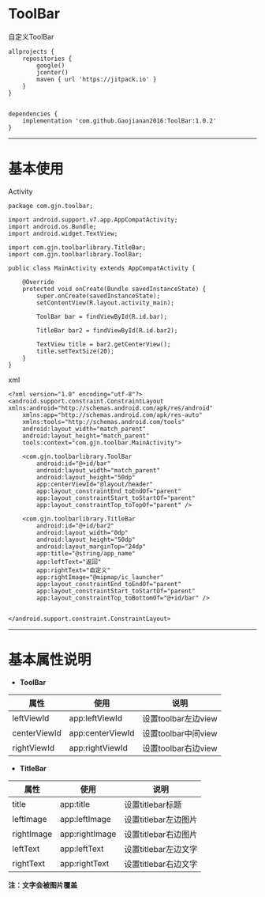 # ToolBar
自定义ToolBar

```
allprojects {
    repositories {
        google()
        jcenter()
        maven { url 'https://jitpack.io' }
    }
}


dependencies {
    implementation 'com.github.Gaojianan2016:ToolBar:1.0.2'
}
```

------------------------

# 基本使用
Activity

```
package com.gjn.toolbar;

import android.support.v7.app.AppCompatActivity;
import android.os.Bundle;
import android.widget.TextView;

import com.gjn.toolbarlibrary.TitleBar;
import com.gjn.toolbarlibrary.ToolBar;

public class MainActivity extends AppCompatActivity {

    @Override
    protected void onCreate(Bundle savedInstanceState) {
        super.onCreate(savedInstanceState);
        setContentView(R.layout.activity_main);

        ToolBar bar = findViewById(R.id.bar);

        TitleBar bar2 = findViewById(R.id.bar2);

        TextView title = bar2.getCenterView();
        title.setTextSize(20);
    }
}
```

xml

```
<?xml version="1.0" encoding="utf-8"?>
<android.support.constraint.ConstraintLayout xmlns:android="http://schemas.android.com/apk/res/android"
    xmlns:app="http://schemas.android.com/apk/res-auto"
    xmlns:tools="http://schemas.android.com/tools"
    android:layout_width="match_parent"
    android:layout_height="match_parent"
    tools:context="com.gjn.toolbar.MainActivity">

    <com.gjn.toolbarlibrary.ToolBar
        android:id="@+id/bar"
        android:layout_width="match_parent"
        android:layout_height="50dp"
        app:centerViewId="@layout/header"
        app:layout_constraintEnd_toEndOf="parent"
        app:layout_constraintStart_toStartOf="parent"
        app:layout_constraintTop_toTopOf="parent" />

    <com.gjn.toolbarlibrary.TitleBar
        android:id="@+id/bar2"
        android:layout_width="0dp"
        android:layout_height="50dp"
        android:layout_marginTop="24dp"
        app:title="@string/app_name"
        app:leftText="返回"
        app:rightText="自定义"
        app:rightImage="@mipmap/ic_launcher"
        app:layout_constraintEnd_toEndOf="parent"
        app:layout_constraintStart_toStartOf="parent"
        app:layout_constraintTop_toBottomOf="@+id/bar" />


</android.support.constraint.ConstraintLayout>

```

---------------------

 # 基本属性说明
- **ToolBar**

|属性|使用|说明|
|-|-|-|
|leftViewId|app:leftViewId|设置toolbar左边view|
|centerViewId|app:centerViewId|设置toolbar中间view|
|rightViewId|app:rightViewId|设置toolbar右边view|


- **TitleBar**

|属性|使用|说明|
|-|-|-|
|title|app:title|设置titlebar标题|
|leftImage|app:leftImage|设置titlebar左边图片|
|rightImage|app:rightImage|设置titlebar右边图片|
|leftText|app:leftText|设置titlebar左边文字|
|rightText|app:rightText|设置titlebar右边文字|

**注：文字会被图片覆盖**

